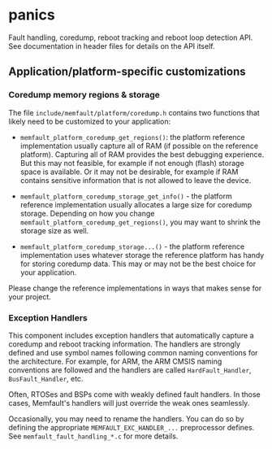 # panics

Fault handling, coredump, reboot tracking and reboot loop detection API. See
documentation in header files for details on the API itself.

## Application/platform-specific customizations

### Coredump memory regions & storage

The file `include/memfault/platform/coredump.h` contains two functions that
likely need to be customized to your application:

- `memfault_platform_coredump_get_regions()`: the platform reference
  implementation usually capture all of RAM (if possible on the reference
  platform). Capturing all of RAM provides the best debugging experience. But
  this may not feasible, for example if not enough (flash) storage space is
  available. Or it may not be desirable, for example if RAM contains sensitive
  information that is not allowed to leave the device.

- `memfault_platform_coredump_storage_get_info()` - the platform reference
  implementation usually allocates a large size for coredump storage. Depending
  on how you change `memfault_platform_coredump_get_regions()`, you may want to
  shrink the storage size as well.

- `memfault_platform_coredump_storage...()` - the platform reference
  implementation uses whatever storage the reference platform has handy for
  storing coredump data. This may or may not be the best choice for your
  application.

Please change the reference implementations in ways that makes sense for your
project.

### Exception Handlers

This component includes exception handlers that automatically capture a coredump
and reboot tracking information. The handlers are strongly defined and use
symbol names following common naming conventions for the architecture. For
example, for ARM, the ARM CMSIS naming conventions are followed and the handlers
are called `HardFault_Handler`, `BusFault_Handler`, etc.

Often, RTOSes and BSPs come with weakly defined fault handlers. In those cases,
Memfault's handlers will just override the weak ones seamlessly.

Occasionally, you may need to rename the handlers. You can do so by defining the
appropriate `MEMFAULT_EXC_HANDLER_...` preprocessor defines. See
`memfault_fault_handling_*.c` for more details.
